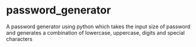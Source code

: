 # password_generator
A password generator using python which takes the input size of password and generates a combination of lowercase, uppercase, digits and special characters
